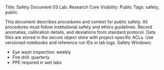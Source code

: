 Title: Safety Document 03
Lab: Research Core
Visibility: Public
Tags: safety, public

This document describes procedures and context for public safety.
All procedures must follow institutional safety and ethics guidelines.
Record anomalies, calibration details, and deviations from standard protocol.
Data files are stored in the secure object store with project-specific ACLs.
Use versioned notebooks and reference run IDs in lab logs.
Safety Windows:
- Eye wash inspection: weekly
- Fire drill: quarterly
- PPE required in wet labs
